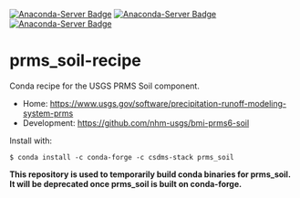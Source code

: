 [![Anaconda-Server Badge](https://anaconda.org/csdms-stack/prms_soil/badges/version.svg)](https://anaconda.org/csdms-stack/prms_soil)
[![Anaconda-Server Badge](https://anaconda.org/csdms-stack/prms_soil/badges/platforms.svg)](https://anaconda.org/csdms-stack/prms_soil)
[![Anaconda-Server Badge](https://anaconda.org/csdms-stack/prms_soil/badges/downloads.svg)](https://anaconda.org/csdms-stack/prms_soil)

# prms_soil-recipe

Conda recipe for the USGS PRMS Soil component.

* Home: https://www.usgs.gov/software/precipitation-runoff-modeling-system-prms
* Development: https://github.com/nhm-usgs/bmi-prms6-soil

Install with:

    $ conda install -c conda-forge -c csdms-stack prms_soil

**This repository is used to temporarily build conda binaries for
prms_soil. It will be deprecated once prms_soil is
built on conda-forge.**
